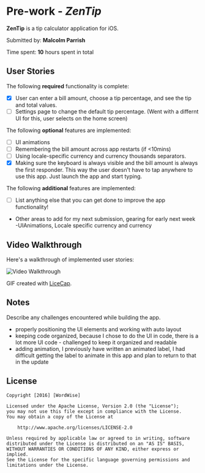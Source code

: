 # Pre-work - *ZenTip*

**ZenTip** is a tip calculator application for iOS.

Submitted by: **Malcolm Parrish**

Time spent: **10** hours spent in total

## User Stories

The following **required** functionality is complete:

* [x] User can enter a bill amount, choose a tip percentage, and see the tip and total values.
* [ ] Settings page to change the default tip percentage.  (Went with a differnt UI for this, user selects on the home screen)

The following **optional** features are implemented:
* [ ] UI animations
* [ ] Remembering the bill amount across app restarts (if <10mins)
* [ ] Using locale-specific currency and currency thousands separators.
* [x] Making sure the keyboard is always visible and the bill amount is always the first responder. This way the user doesn't have to tap anywhere to use this app. Just launch the app and start typing.

The following **additional** features are implemented:

- [ ] List anything else that you can get done to improve the app functionality!
- Other areas to add for my next submission, gearing for early next week
-UIAnimations, Locale specific currency and currency

## Video Walkthrough 

Here's a walkthrough of implemented user stories:

<img src='http://i.imgur.com/link/to/your/gif/file.gif' title='Video Walkthrough' width='' alt='Video Walkthrough' />

GIF created with [LiceCap](http://www.cockos.com/licecap/).

## Notes

Describe any challenges encountered while building the app.

- properly positioning the UI elements and working with auto layout
- keeping code organized, because I chose to do the UI in code, there is a lot more UI code - challenged to keep it organized and readable
- adding animation, I previously have written an animated label, I had difficult getting the label to animate in this app and plan to return to that in the update

## License

    Copyright [2016] [WordWise]

    Licensed under the Apache License, Version 2.0 (the "License");
    you may not use this file except in compliance with the License.
    You may obtain a copy of the License at

        http://www.apache.org/licenses/LICENSE-2.0

    Unless required by applicable law or agreed to in writing, software
    distributed under the License is distributed on an "AS IS" BASIS,
    WITHOUT WARRANTIES OR CONDITIONS OF ANY KIND, either express or implied.
    See the License for the specific language governing permissions and
    limitations under the License.
